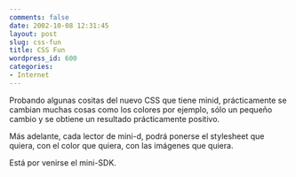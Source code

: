 ```yaml
---
comments: false
date: 2002-10-08 12:31:45
layout: post
slug: css-fun
title: CSS Fun
wordpress_id: 600
categories:
- Internet
---
```


Probando algunas cositas del nuevo CSS que tiene minid, prácticamente se cambian muchas cosas como los colores por ejemplo, sólo un pequeño cambio y se obtiene un resultado prácticamente positivo.





Más adelante, cada lector de mini-d, podrá ponerse el stylesheet que quiera, con el color que quiera, con las imágenes que quiera.





Está por venirse el mini-SDK.




 
